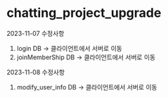 # chatting_project_upgrade
2023-11-07 수정사항
1. login DB -> 클라이언트에서 서버로 이동
2. joinMemberShip DB -> 클라이언트에서 서버로 이동

2023-11-08 수정사항
1. modify_user_info DB -> 클라이언트에서 서버로 이동
